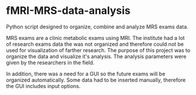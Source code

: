 # fMRI-MRS-data-analysis
Python script designed to organize, combine and analyze MRS exams data. 

MRS exams are a clinic metabolic exams using MRI.
The institute had a lot of research exams data the was not organized and therefore could not be used for visualization of farther research.
The purpose of this project was to organize the data and visualize it's analysis. 
The analysis parameters were given by the researchers in the field. 

In addition, there was a need for a GUI so the future exams will be organized automatically. Some data had to be inserted manually,
therefore the GUI includes input options.
